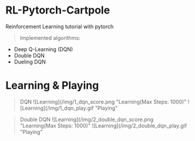 # RL-Pytorch-Cartpole
Reinforcement Learning tutorial with pytorch

> Implemented algorithms:

* Deep Q-Learning (DQN)
* Double DQN
* Dueling DQN

# Learning & Playing

> DQN
![Learning](/img/1_dqn_score.png "Learning(Max Steps: 1000)"
![Learning](/img/1_dqn_play.gif "Playing"

> Double DQN
![Learning](/img/2_double_dqn_score.png "Learning(Max Steps: 1000)"
![Learning](/img/2_double_dqn_play.gif "Playing"
